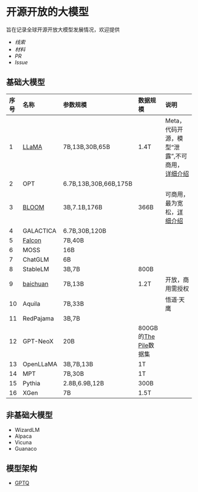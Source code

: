 # 开源开放的大模型

旨在记录全球开源开放大模型发展情况，欢迎提供
- *线索*
- *材料*
- *PR*
- *Issue*


## 基础大模型
|序号|名称|参数规模|数据规模|说明|
|:-|:-|:-|:-|:-|
|1|[LLaMA](Open-LLMs/llama.md)|7B,13B,30B,65B|1.4T|Meta，代码开源，模型“泄露”,不可商用，[详细介绍](https://mp.weixin.qq.com/s/dKInMi6P80GXecUtR3WQsA)|
|2|OPT|6.7B,13B,30B,66B,175B|||
|3|[BLOOM](Open-LLMs/bloom.md)|3B,7.1B,176B|366B|可商用，最为宽松，[详细介绍](https://mp.weixin.qq.com/s/ia-yrmXbnlooRA3K1hoTwQ)|
|4|GALACTICA|6.7B,30B,120B||
|5|[Falcon](Open-LLMs/falcon.md)|7B,40B||
|6|MOSS|16B||
|7|ChatGLM|6B|||
|8|StableLM|3B,7B|800B||
|9|[baichuan](Open-LLMs/baichuan.md)|7B,13B|1.2T|开放，商用需授权|
|10|Aquila|7B,33B||悟道·天鹰|
|11|RedPajama|3B,7B|||
|12|GPT-NeoX|20B|800GB的[The Pile](https://arxiv.org/abs/2101.00027)数据集||
|13|OpenLLaMA|3B,7B,13B|1T||
|14|MPT|7B,30B|1T|
|15|Pythia|2.8B,6.9B,12B|300B||
|16|XGen|7B|1.5T||

## 非基础大模型
- WizardLM
- Alpaca
- Vicuna
- Guanaco



## 模型架构

- [GPTQ](https://github.com/IST-DASLab/gptq)


